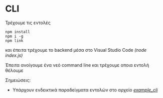 # CLI 

Τρέχουμε τις εντολές 
```
npm install 
npm i -g
npm link
```
και έπειτα τρέχουμε το backend μέσα στο Visual Studio Code _(node index.js)_

Έπειτα ανοίγουμε ένα νεό command line και τρέχουμε οποια εντολή θέλουμε ​

Σημειώσεις:
- Υπάρχουν ενδεικτικά παραδείγματα εντολών στο αρχείο [_example_cli_](https://github.com/ntua/TL21-63/blob/master/cli/example_cli.txt)

